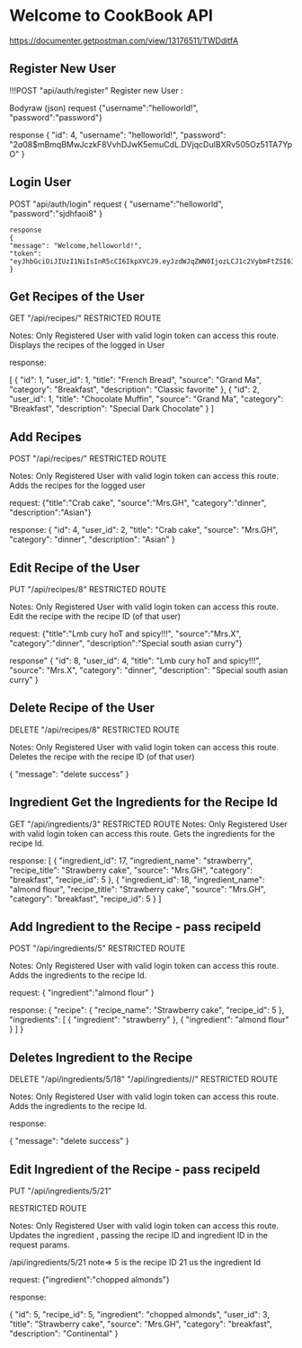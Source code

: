 # Welcome to CookBook API
 https://documenter.getpostman.com/view/13176511/TWDditfA

## Register New User
!!!POST "api/auth/register"
Register new User :

Bodyraw (json) 
request
{"username":"helloworld!",
"password":"password"}

response
{
    "id": 4,
    "username": "helloworld!",
    "password": "$2a$08$mBmqBMwJczkF8VvhDJwK5emuCdL.DVjqcDuIBXRv505Oz51TA7YpO"
}


## Login User
POST "api/auth/login"
    request
    {
    "username":"helloworld",
    "password":"sjdhfaoi8"
    }

    response
    {
    "message": "Welcome,helloworld!",
    "token": "eyJhbGciOiJIUzI1NiIsInR5cCI6IkpXVCJ9.eyJzdWJqZWN0IjozLCJ1c2VybmFtZSI6ImhlbGxvd29ybGQiLCJpYXQiOjE2MTQyMDcxMzMsImV4cCI6MTYxNDIxMDczM30.gbQUGoqi8iOAxXr4RKR6otopc6fLF__hm_4HSajPh1E"
    }

## Get Recipes of the User
GET "/api/recipes/"
RESTRICTED ROUTE

Notes: Only Registered User with valid login token can access this route.
Displays the recipes of the logged in User

response:

[
    {
        "id": 1,
        "user_id": 1,
        "title": "French Bread",
        "source": "Grand Ma",
        "category": "Breakfast",
        "description": "Classic favorite"
    },
    {
        "id": 2,
        "user_id": 1,
        "title": "Chocolate Muffin",
        "source": "Grand Ma",
        "category": "Breakfast",
        "description": "Special Dark Chocolate"
    }
]

## Add Recipes 
POST "/api/recipes/"
RESTRICTED ROUTE

Notes: Only Registered User with valid login token can access this route.
Adds the recipes for the logged user

request:
 {"title":"Crab cake",
 "source":"Mrs.GH",
 "category":"dinner",
 "description":"Asian"}

 response:
 {
    "id": 4,
    "user_id": 2,
    "title": "Crab cake",
    "source": "Mrs.GH",
    "category": "dinner",
    "description": "Asian"
}

## Edit Recipe of the User
PUT "/api/recipes/8"
RESTRICTED ROUTE

Notes: Only Registered User with valid login token can access this route.
Edit the recipe with the recipe ID (of that user)

request:
 {"title":"Lmb cury hoT and spicy!!!",
 "source":"Mrs.X",
 "category":"dinner",
 "description":"Special south asian curry"}

 response"
 {
    "id": 8,
    "user_id": 4,
    "title": "Lmb cury hoT and spicy!!!",
    "source": "Mrs.X",
    "category": "dinner",
    "description": "Special south asian curry"
}

## Delete Recipe of the User
DELETE "/api/recipes/8"
RESTRICTED ROUTE

Notes: Only Registered User with valid login token can access this route.
Deletes the recipe with the recipe ID (of that user)

{
    "message": "delete success"
}

## Ingredient Get the Ingredients for the Recipe Id
GET "/api/ingredients/3"
RESTRICTED ROUTE
Notes: Only Registered User with valid login token can access this route.
Gets the ingredients for the recipe Id.

response:
[
    {
        "ingredient_id": 17,
        "ingredient_name": "strawberry",
        "recipe_title": "Strawberry cake",
        "source": "Mrs.GH",
        "category": "breakfast",
        "recipe_id": 5
    },
    {
        "ingredient_id": 18,
        "ingredient_name": "almond flour",
        "recipe_title": "Strawberry cake",
        "source": "Mrs.GH",
        "category": "breakfast",
        "recipe_id": 5
    }
]


## Add Ingredient to the Recipe - pass recipeId
POST  "/api/ingredients/5"
RESTRICTED ROUTE

Notes: Only Registered User with valid login token can access this route.
Adds the ingredients to the recipe Id.

request:
{
    "ingredient":"almond flour"
}

response:
{
    "recipe": {
        "recipe_name": "Strawberry cake",
        "recipe_id": 5
    },
    "ingredients": [
        {
            "ingredient": "strawberry"
        },
        {
            "ingredient": "almond flour"
        }
    ]
}

## Deletes Ingredient to the Recipe
DELETE  "/api/ingredients/5/18"
"/api/ingredients/<recipeID>/<ingredientID>"
RESTRICTED ROUTE

Notes: Only Registered User with valid login token can access this route.
Adds the ingredients to the recipe Id.

response:

{
    "message": "delete success"
}

## Edit Ingredient of the Recipe - pass recipeId
PUT  "/api/ingredients/5/21"

RESTRICTED ROUTE

Notes: Only Registered User with valid login token can access this route.
Updates the ingredient , passing the recipe ID and ingredient ID in the request params.

/api/ingredients/5/21
note=> 5 is the recipe ID
       21 us the ingredient Id
       
request:
{"ingredient":"chopped almonds"}

response:

{
    "id": 5,
    "recipe_id": 5,
    "ingredient": "chopped almonds",
    "user_id": 3,
    "title": "Strawberry cake",
    "source": "Mrs.GH",
    "category": "breakfast",
    "description": "Continental"
}

